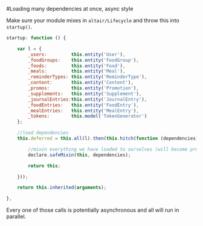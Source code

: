 #Loading many dependencies at once, async style

Make sure your module mixes in `altair/Lifecycle` and throw this into `startup()`.

```js
startup: function () {

    var l = {
        _users:         this.entity('User'),
        _foodGroups:    this.entity('FoodGroup'),
        _foods:         this.entity('Food'),
        _meals:         this.entity('Meal'),
        _reminderTypes: this.entity('ReminderType'),
        _content:       this.entity('Content'),
        _promos:        this.entity('Promotion'),
        _supplements:   this.entity('Supplement'),
        _journalEntries:this.entity('JournalEntry'),
        _foodEntries:   this.entity('FoodEntry'),
        _mealEntries:   this.entity('MealEntry'),
        _tokens:        this.model('TokenGenerator')
    };

    //load dependencies
    this.deferred = this.all(l).then(this.hitch(function (dependencies) {

        //mixin everything we have loaded to ourselves (will become properties)
        declare.safeMixin(this, dependencies);

        return this;

    }));

    return this.inherited(arguments);

},
```
Every one of those calls is potentially asynchronous and all will run in parallel.